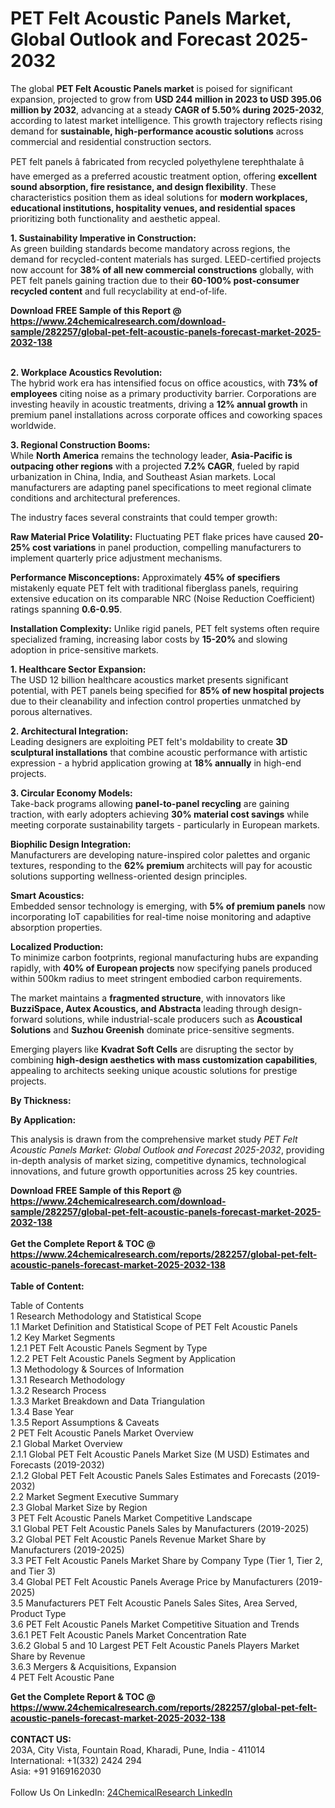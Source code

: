 <h1>PET Felt Acoustic Panels Market, Global Outlook and Forecast 2025-2032</h1><p>The global <strong>PET Felt Acoustic Panels market</strong> is poised for significant expansion, projected to grow from <strong>USD 244 million in 2023 to USD 395.06 million by 2032</strong>, advancing at a steady <strong>CAGR of 5.50% during 2025-2032</strong>, according to latest market intelligence. This growth trajectory reflects rising demand for <strong>sustainable, high-performance acoustic solutions</strong> across commercial and residential construction sectors.</p><p>PET felt panels â fabricated from recycled polyethylene terephthalate â have emerged as a preferred acoustic treatment option, offering <strong>excellent sound absorption, fire resistance, and design flexibility</strong>. These characteristics position them as ideal solutions for <strong>modern workplaces, educational institutions, hospitality venues, and residential spaces</strong> prioritizing both functionality and aesthetic appeal.</p><p><strong>1. Sustainability Imperative in Construction:</strong><br>
As green building standards become mandatory across regions, the demand for recycled-content materials has surged. LEED-certified projects now account for <strong>38% of all new commercial constructions</strong> globally, with PET felt panels gaining traction due to their <strong>60-100% post-consumer recycled content</strong> and full recyclability at end-of-life.</p><div><b>Download FREE Sample of this Report @ 
            <a href="https://www.24chemicalresearch.com/download-sample/282257/global-pet-felt-acoustic-panels-forecast-market-2025-2032-138">
            https://www.24chemicalresearch.com/download-sample/282257/global-pet-felt-acoustic-panels-forecast-market-2025-2032-138</a></b></div><br><p><strong>2. Workplace Acoustics Revolution:</strong><br>
The hybrid work era has intensified focus on office acoustics, with <strong>73% of employees</strong> citing noise as a primary productivity barrier. Corporations are investing heavily in acoustic treatments, driving a <strong>12% annual growth</strong> in premium panel installations across corporate offices and coworking spaces worldwide.</p><p><strong>3. Regional Construction Booms:</strong><br>
While <strong>North America</strong> remains the technology leader, <strong>Asia-Pacific is outpacing other regions</strong> with a projected <strong>7.2% CAGR</strong>, fueled by rapid urbanization in China, India, and Southeast Asian markets. Local manufacturers are adapting panel specifications to meet regional climate conditions and architectural preferences.</p><p>The industry faces several constraints that could temper growth:</p><p><strong>Raw Material Price Volatility:</strong> Fluctuating PET flake prices have caused <strong>20-25% cost variations</strong> in panel production, compelling manufacturers to implement quarterly price adjustment mechanisms.</p><p><strong>Performance Misconceptions:</strong> Approximately <strong>45% of specifiers</strong> mistakenly equate PET felt with traditional fiberglass panels, requiring extensive education on its comparable NRC (Noise Reduction Coefficient) ratings spanning <strong>0.6-0.95</strong>.</p><p><strong>Installation Complexity:</strong> Unlike rigid panels, PET felt systems often require specialized framing, increasing labor costs by <strong>15-20%</strong> and slowing adoption in price-sensitive markets.</p><p><strong>1. Healthcare Sector Expansion:</strong><br>
The USD 12 billion healthcare acoustics market presents significant potential, with PET panels being specified for <strong>85% of new hospital projects</strong> due to their cleanability and infection control properties unmatched by porous alternatives.</p><p><strong>2. Architectural Integration:</strong><br>
Leading designers are exploiting PET felt's moldability to create <strong>3D sculptural installations</strong> that combine acoustic performance with artistic expression - a hybrid application growing at <strong>18% annually</strong> in high-end projects.</p><p><strong>3. Circular Economy Models:</strong><br>
Take-back programs allowing <strong>panel-to-panel recycling</strong> are gaining traction, with early adopters achieving <strong>30% material cost savings</strong> while meeting corporate sustainability targets - particularly in European markets.</p><p><strong>Biophilic Design Integration:</strong><br>
    Manufacturers are developing nature-inspired color palettes and organic textures, responding to the <strong>62% premium</strong> architects will pay for acoustic solutions supporting wellness-oriented design principles.</p><p><strong>Smart Acoustics:</strong><br>
    Embedded sensor technology is emerging, with <strong>5% of premium panels</strong> now incorporating IoT capabilities for real-time noise monitoring and adaptive absorption properties.</p><p><strong>Localized Production:</strong><br>
    To minimize carbon footprints, regional manufacturing hubs are expanding rapidly, with <strong>40% of European projects</strong> now specifying panels produced within 500km radius to meet stringent embodied carbon requirements.</p><p>The market maintains a <strong>fragmented structure</strong>, with innovators like <strong>BuzziSpace, Autex Acoustics, and Abstracta</strong> leading through design-forward solutions, while industrial-scale producers such as <strong>Acoustical Solutions</strong> and <strong>Suzhou Greenish</strong> dominate price-sensitive segments.</p><p>Emerging players like <strong>Kvadrat Soft Cells</strong> are disrupting the sector by combining <strong>high-design aesthetics with mass customization capabilities</strong>, appealing to architects seeking unique acoustic solutions for prestige projects.</p><p><strong>By Thickness:</strong></p><p><strong>By Application:</strong></p><p>This analysis is drawn from the comprehensive market study <em>PET Felt Acoustic Panels Market: Global Outlook and Forecast 2025-2032</em>, providing in-depth analysis of market sizing, competitive dynamics, technological innovations, and future growth opportunities across 25 key countries.</p><div><b>Download FREE Sample of this Report @ 
            <a href="https://www.24chemicalresearch.com/download-sample/282257/global-pet-felt-acoustic-panels-forecast-market-2025-2032-138">
            https://www.24chemicalresearch.com/download-sample/282257/global-pet-felt-acoustic-panels-forecast-market-2025-2032-138</a></b></div><br><div><b>Get the Complete Report & TOC @ 
            <a href="https://www.24chemicalresearch.com/reports/282257/global-pet-felt-acoustic-panels-forecast-market-2025-2032-138">
            https://www.24chemicalresearch.com/reports/282257/global-pet-felt-acoustic-panels-forecast-market-2025-2032-138</a></b></div><br>
            <b>Table of Content:</b><p>Table of Contents<br />
1 Research Methodology and Statistical Scope<br />
1.1 Market Definition and Statistical Scope of PET Felt Acoustic Panels<br />
1.2 Key Market Segments<br />
1.2.1 PET Felt Acoustic Panels Segment by Type<br />
1.2.2 PET Felt Acoustic Panels Segment by Application<br />
1.3 Methodology & Sources of Information<br />
1.3.1 Research Methodology<br />
1.3.2 Research Process<br />
1.3.3 Market Breakdown and Data Triangulation<br />
1.3.4 Base Year<br />
1.3.5 Report Assumptions & Caveats<br />
2 PET Felt Acoustic Panels Market Overview<br />
2.1 Global Market Overview<br />
2.1.1 Global PET Felt Acoustic Panels Market Size (M USD) Estimates and Forecasts (2019-2032)<br />
2.1.2 Global PET Felt Acoustic Panels Sales Estimates and Forecasts (2019-2032)<br />
2.2 Market Segment Executive Summary<br />
2.3 Global Market Size by Region<br />
3 PET Felt Acoustic Panels Market Competitive Landscape<br />
3.1 Global PET Felt Acoustic Panels Sales by Manufacturers (2019-2025)<br />
3.2 Global PET Felt Acoustic Panels Revenue Market Share by Manufacturers (2019-2025)<br />
3.3 PET Felt Acoustic Panels Market Share by Company Type (Tier 1, Tier 2, and Tier 3)<br />
3.4 Global PET Felt Acoustic Panels Average Price by Manufacturers (2019-2025)<br />
3.5 Manufacturers PET Felt Acoustic Panels Sales Sites, Area Served, Product Type<br />
3.6 PET Felt Acoustic Panels Market Competitive Situation and Trends<br />
3.6.1 PET Felt Acoustic Panels Market Concentration Rate<br />
3.6.2 Global 5 and 10 Largest PET Felt Acoustic Panels Players Market Share by Revenue<br />
3.6.3 Mergers & Acquisitions, Expansion<br />
4 PET Felt Acoustic Pane</p><div><b>Get the Complete Report & TOC @ 
            <a href="https://www.24chemicalresearch.com/reports/282257/global-pet-felt-acoustic-panels-forecast-market-2025-2032-138">
            https://www.24chemicalresearch.com/reports/282257/global-pet-felt-acoustic-panels-forecast-market-2025-2032-138</a></b></div><br><b>CONTACT US:</b><br>
            203A, City Vista, Fountain Road, Kharadi, Pune, India - 411014<br>
            International: +1(332) 2424 294<br>
            Asia: +91 9169162030 <br><br>
            Follow Us On LinkedIn: <a href="https://www.linkedin.com/company/24chemicalresearch/">24ChemicalResearch LinkedIn</a>